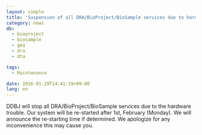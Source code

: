 ```yaml
---
layout: simple
title: 'Suspension of all DRA/BioProject/BioSample services due to hardware trouble'
category: news
db:
  - bioproject
  - biosample
  - gea
  - dra
  - dta

tags:
  - Maintenance

date: 2016-01-29T14:41:19+09:00
lang: en
---
```


DDBJ will stop all DRA/BioProject/BioSample services due to the hardware trouble. Our system will be re-started after 1st, February (Monday). We will announce the re-starting time if determined. We apologize for any inconvenience this may cause you.

